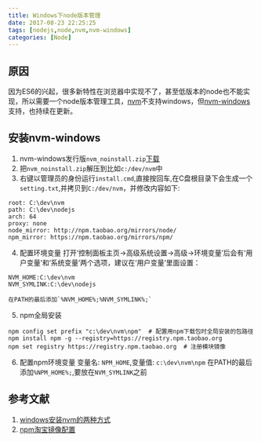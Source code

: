 ```yaml
---
title: Windows下node版本管理
date: 2017-08-23 22:25:25
tags: [nodejs,node,nvm,nvm-windows]
categories: [Node]
---
```


## 原因
因为ES6的兴起，很多新特性在浏览器中实现不了，甚至低版本的node也不能实现，所以需要一个node版本管理工具，[nvm](https://github.com/creationix/nvm)不支持windows，但[nvm-windows](https://github.com/coreybutler/nvm-windows)支持，也持续在更新。
<!-- more -->
## 安装nvm-windows

1. nvm-windows发行版`nvm_noinstall.zip`[下载](https://github.com/coreybutler/nvm-windows/releases)
2. 把`nvm_noinstall.zip`解压到比如`c:/dev/nvm`中
3. 右键以管理员的身份运行`install.cmd`,直接按回车,在C盘根目录下会生成一个`setting.txt`,并拷贝到`C:/dev/nvm`，并修改内容如下:
```
root: C:\dev\nvm
path: C:\dev\nodejs
arch: 64
proxy: none
node_mirror: http://npm.taobao.org/mirrors/node/
npm_mirror: https://npm.taobao.org/mirrors/npm/
```
4. 配置环境变量
打开‘控制面板主页->高级系统设置->高级->环境变量’后会有‘用户变量’和‘系统变量’两个选项，建议在‘用户变量’里面设置：
```
NVM_HOME:C:\dev\nvm
NVM_SYMLINK:C:\dev\nodejs
```
    在PATH的最后添加`%NVM_HOME%;%NVM_SYMLINK%;`
5. npm全局安装
```
npm config set prefix "c:\dev\nvm\npm"  # 配置用npm下载包时全局安装的包路径
npm install npm -g --registry=https://registry.npm.taobao.org
npm set registry https://registry.npm.taobao.org  # 注册模块镜像 
```
6. 配置npm环境变量
变量名: `NPM_HOME`,变量值: `c:\dev\nvm\npm` 
在PATH的最后添加`%NPM_HOME%;`,要放在`NVM_SYMLINK`之前

## 参考文献
1. [windows安装nvm的两种方式](http://www.jianshu.com/p/1d80cf35abd2)
2. [npm淘宝镜像配置](https://gist.github.com/52cik/c1de8926e20971f415dd)